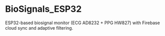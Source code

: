 # BioSignals_ESP32
ESP32-based biosignal monitor (ECG AD8232 + PPG HW827) with Firebase cloud sync and adaptive filtering.
